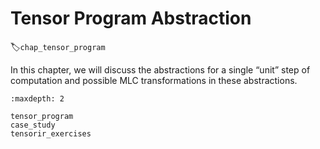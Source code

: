 # Tensor Program Abstraction

:label:`chap_tensor_program`

In this chapter, we will discuss the abstractions for a single “unit” step of computation and possible MLC transformations in these abstractions.

```toc
:maxdepth: 2

tensor_program
case_study
tensorir_exercises

```